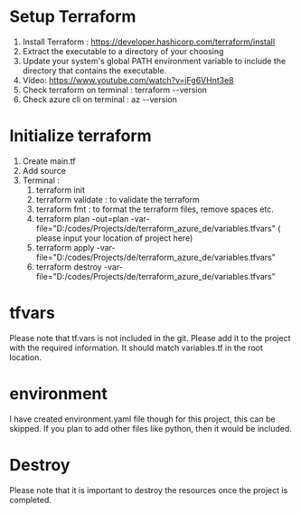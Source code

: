 # Setup Terraform

1. Install Terraform : https://developer.hashicorp.com/terraform/install
2. Extract the executable to a directory of your choosing
3. Update your system's global PATH environment variable to include the directory that contains the executable.
4. Video: https://www.youtube.com/watch?v=jFg6VHnt3e8
5. Check terraform on terminal : terraform --version
6. Check azure cli on terminal : az --version

# Initialize terraform

1. Create main.tf
2. Add source
3. Terminal :
   1. terraform init
   2. terraform validate : to validate the terraform
   3. terraform fmt : to format the terraform files, remove spaces etc.
   4. terraform plan -out=plan -var-file="D:/codes/Projects/de/terraform_azure_de/variables.tfvars" ( please input your location of project here)
   5. terraform apply -var-file="D:/codes/Projects/de/terraform_azure_de/variables.tfvars"
   6. terraform destroy -var-file="D:/codes/Projects/de/terraform_azure_de/variables.tfvars"

# tfvars

Please note that tf.vars is not included in the git. Please add it to the project with the required information. It should match variables.tf in the root location.

# environment

I have created environment.yaml file though for this project, this can be skipped. If you plan to add other files like python, then it would be included.

# Destroy

Please note that it is important to destroy the resources once the project is completed.
